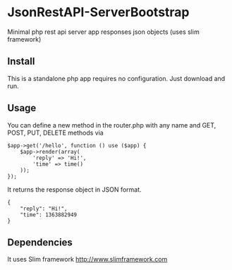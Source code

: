 JsonRestAPI-ServerBootstrap
===========================

Minimal php rest api server app responses json objects (uses slim framework)


Install
-----------
This is a standalone php app requires no configuration. Just download and run.


Usage
-----------
You can define a new method in the router.php with any name and GET, POST, PUT, DELETE methods via
	
	$app->get('/hello', function () use ($app) {
		$app->render(array(
			'reply' => 'Hi!',
			'time' => time()
		));
	});

It returns the response object in JSON format.

	{
		"reply": "Hi!", 
		"time": 1363882949
	}


Dependencies
-----------
It uses Slim framework http://www.slimframework.com
